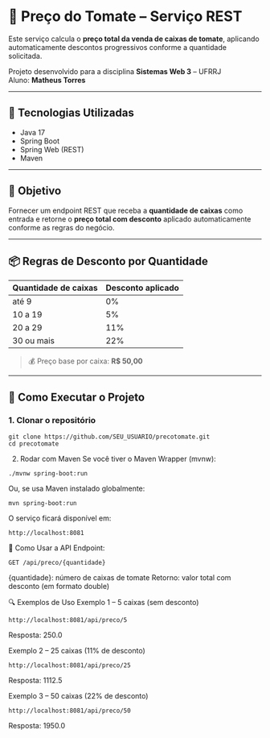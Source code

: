 # 🍅 Preço do Tomate – Serviço REST

Este serviço calcula o **preço total da venda de caixas de tomate**, aplicando automaticamente descontos progressivos conforme a quantidade solicitada.

Projeto desenvolvido para a disciplina **Sistemas Web 3** – UFRRJ  
Aluno: **Matheus Torres**

---

## 🧰 Tecnologias Utilizadas

- Java 17
- Spring Boot
- Spring Web (REST)
- Maven

---

## 🎯 Objetivo

Fornecer um endpoint REST que receba a **quantidade de caixas** como entrada e retorne o **preço total com desconto** aplicado automaticamente conforme as regras do negócio.

---

## 📦 Regras de Desconto por Quantidade

| Quantidade de caixas | Desconto aplicado |
|----------------------|-------------------|
| até 9                | 0%                |
| 10 a 19              | 5%                |
| 20 a 29              | 11%               |
| 30 ou mais           | 22%               |

> 💰 Preço base por caixa: **R$ 50,00**

---

## 🚀 Como Executar o Projeto

### 1. Clonar o repositório

```
git clone https://github.com/SEU_USUARIO/precotomate.git
cd precotomate

```

2. Rodar com Maven
Se você tiver o Maven Wrapper (mvnw):
```
./mvnw spring-boot:run
```
Ou, se usa Maven instalado globalmente:
```
mvn spring-boot:run
```

O serviço ficará disponível em:

```
http://localhost:8081
```

📲 Como Usar a API
Endpoint:
```
GET /api/preco/{quantidade}
```
{quantidade}: número de caixas de tomate
Retorno: valor total com desconto (em formato double)

🔍 Exemplos de Uso
Exemplo 1 – 5 caixas (sem desconto)
```
http://localhost:8081/api/preco/5
```
Resposta:
250.0


Exemplo 2 – 25 caixas (11% de desconto)
```
http://localhost:8081/api/preco/25
```
Resposta:
1112.5

Exemplo 3 – 50 caixas (22% de desconto)
```
http://localhost:8081/api/preco/50
```
Resposta:
1950.0
